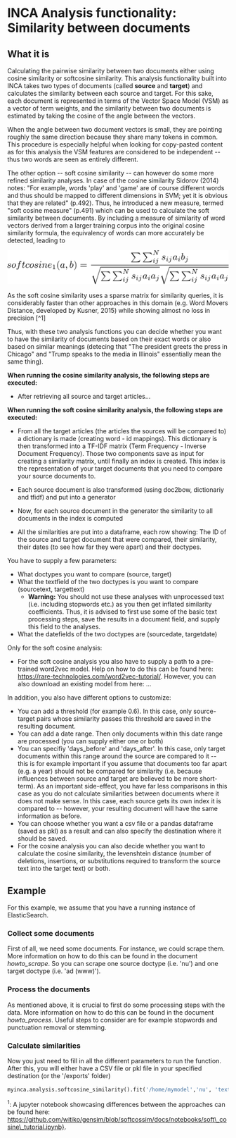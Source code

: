 # INCA Analysis functionality: Similarity between documents

## What it is

Calculating the pairwise similarity between two documents either using cosine similarity or softcosine similarity. 
This analysis functionality built into INCA takes two types of documents (called **source** and **target**) and calculates the similarity between each source and target. For this sake, each document is represented in terms of the Vector Space Model (VSM) as a vector of term weights, and the similarity between two documents is estimated by taking the cosine of the angle between the vectors.

When the angle between two document vectors is small, they are pointing roughly the same direction because they share many tokens in common. This procedure is especially helpful when looking for copy-pasted content as for this analysis the VSM features are considered to be independent -- thus two words are seen as entirely different.

The other option -- soft cosine similarity -- can however do some more refined similarity analyses. In case of the cosine similarity Sidorov (2014) notes: "For example, words 'play' and 'game' are of course different words and thus should be mapped to different dimensions in SVM; yet it is obvious that they are related" (p.492). Thus, he introduced a new measure, termed "soft cosine measure" (p.491) which can be used to calculate the soft similarity between documents. By including a measure of similarity of word vectors derived from a larger training corpus into the original cosine similarity formula, the equivalency of words can more accurately be detected, leading to

![alt text](images/softcosine_formula.png "Softcosine Formula")

As the soft cosine similarity uses a sparse matrix for similarity queries, it is considerably faster than other approaches in this domain (e.g. Word Movers Distance, developed by Kusner, 2015) while showing almost no loss in precision [^1] 

Thus, with these two analysis functions you can decide whether you want to have the similarity of documents based on their exact words or also based on similar meanings (detecing that "The president greets the press in Chicago" and "Trump speaks to the media in Illinois" essentially mean the same thing). 

**When running the cosine similarity analysis, the following steps are executed:**
- After retrieving all source and target articles...

**When running the soft cosine similarity analysis, the following steps are executed:**

- From all the target articles (the articles the sources will be compared to) a dictionary is made (creating word - id mappings). This dictionary is then transformed into a TF-IDF matrix (Term Frequency - Inverse Document Frequency). Those two components save as input for creating a similarity matrix, until finally an index is created. This index is the representation of your target documents that you need to compare your source documents to. 

- Each source document is also transformed (using doc2bow, dictionariy and tfidf) and put into a generator

- Now, for each source document in the generator the similarity to all documents in the index is computed 

- All the similarities are put into a dataframe, each row showing: The ID of the source and target document that were compared, their similarity, their dates (to see how far they were apart) and their doctypes. 

You have to supply a few parameters:
- What doctypes you want to compare (source, target)
- What the textfield of the two doctypes is you want to compare (sourcetext, targettext)
    - **Warning:** You should not use these analyses with unprocessed text (i.e. including stopwords etc.) as you then get inflated similarity coefficients. Thus, it is advised to first use some of the basic text processing steps, save the results in a document field, and supply this field to the analyses. 
- What the datefields of the two doctypes are (sourcedate, targetdate)

Only for the soft cosine analysis: 
- For the soft cosine analysis you also have to supply a path to a pre-trained word2vec model. Help on how to do this can be found here: https://rare-technologies.com/word2vec-tutorial/. However, you can also download an existing model from here: ...


In addition, you also have different options to customize: 
- You can add a threshold (for example 0.6). In this case, only source-target pairs whose similarity passes this threshold are saved in the resulting document. 
- You can add a date range. Then only documents within this date range are processed (you can supply either one or both)
- You can specifiy 'days_before' and 'days_after'. In this case, only target documents within this range around the source are compared to it -- this is for example important if you assume that documents too far apart (e.g. a year) should not be compared for similarity (i.e. because influences between source and target are believed to be more short-term). As an important side-effect, you have far less comparisons in this case as you do not calculate similarities between documents where it does not make sense. In this case, each source gets its own index it is compared to -- however, your resulting document will have the same information as before. 
- You can choose whether you want a csv file or a pandas dataframe (saved as pkl) as a result and can also specify the destination where it should be saved. 
- For the cosine analysis you can also decide whether you want to calculate the cosine similarity, the levenshtein distance (number of deletions, insertions, or substitutions required to transform the source text into the target text) or both.


## Example

For this example, we assume that you have a running instance of ElasticSearch.

### Collect some documents

First of all, we need some documents. For instance, we could scrape them. More information on how to do this can be found in the document *howto_scrape*. So you can scrape one source doctype (i.e. 'nu') and one target doctype (i.e. 'ad (www)').

### Process the documents

As mentioned above, it is crucial to first do some processing steps with the data. More information on how to do this can be found in the document *howto_process*. Useful steps to consider are for example stopwords and punctuation removal or stemming.

### Calculate similarities

Now you just need to fill in all the different parameters to run the function. After this, you will either have a CSV file or pkl file in your specified destination (or the '/exports' folder)

```python
myinca.analysis.softcosine_similarity().fit('/home/mymodel','nu', 'text_processed', 'publication_date', 'ad (www)', 'text_processed', 'publication_date', days_before = 2, days_after = 2, from_time = '2013-09-01', to_time = '2013-09-02', to_csv = True, threshold = 0.6, 'destination' = '/home/exports/')
```


<sup>1</sup>:
A jupyter notebook showcasing differences between the approaches can be found here: https://github.com/witiko/gensim/blob/softcossim/docs/notebooks/soft\_cosine\_tutorial.ipynb}.
